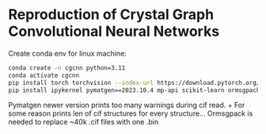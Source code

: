# Reproduction of Crystal Graph Convolutional Neural Networks
Create conda env for linux machine:

```bash
conda create -n cgcnn python=3.11
conda activate cgcnn
pip install torch torchvision --index-url https://download.pytorch.org/whl/cu118
pip install ipykernel pymatgen==2023.10.4 mp-api scikit-learn ormsgpack zstandard pyflame
```

Pymatgen newer version prints too many warnings during cif read. + For some reason prints len of cif structures for every structure...
Ormsgpack is needed to replace ~40k .cif files with one .bin
